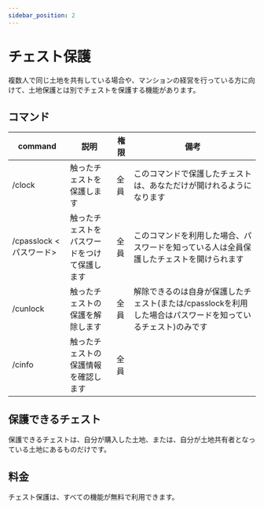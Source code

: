 ```yaml
---
sidebar_position: 2
---
```


# チェスト保護

複数人で同じ土地を共有している場合や、マンションの経営を行っている方に向けて、土地保護とは別でチェストを保護する機能があります。

## コマンド

| command              | 説明                    | 権限 | 備考                                                           |
|----------------------|-----------------------| ---- |--------------------------------------------------------------|
| /clock               | 触ったチェストを保護します         | 全員 | このコマンドで保護したチェストは、あなただけが開けれるようになります                           |
| /cpasslock \<パスワード\> | 触ったチェストをパスワードをつけて保護します | 全員 | このコマンドを利用した場合、パスワードを知っている人は全員保護したチェストを開けられます                 |
| /cunlock             | 触ったチェストの保護を解除します      | 全員 | 解除できるのは自身が保護したチェスト(または/cpasslockを利用した場合はパスワードを知っているチェスト)のみです |
| /cinfo               | 触ったチェストの保護情報を確認します    | 全員 |                                                              |

## 保護できるチェスト

保護できるチェストは、自分が購入した土地、または、自分が土地共有者となっている土地にあるものだけです。

## 料金

チェスト保護は、すべての機能が無料で利用できます。

